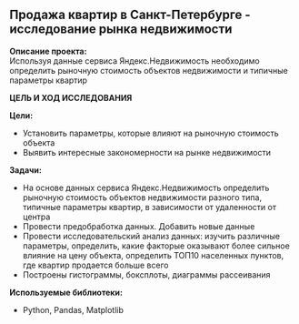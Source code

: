 ## Продажа квартир в Санкт-Петербурге - исследование рынка недвижимости
**Описание проекта:**\
Используя данные сервиса Яндекс.Недвижимость необходимо определить рыночную стоимость объектов недвижимости и типичные параметры квартир

**ЦЕЛЬ И ХОД ИССЛЕДОВАНИЯ**

**Цели:**
- Установить параметры, которые влияют на рыночную стоимость объекта
- Выявить интересные закономерности на рынке недвижимости

**Задачи:**
- На основе данных сервиса Яндекс.Недвижимость определить рыночную стоимость объектов недвижимости разного типа, типичные параметры квартир, в зависимости от удаленности от центра
- Провести предобработка данных. Добавить новые данные
- Провести исследовательский анализ данных: изучить различные параметры, определить, какие факторые оказывают более сильное влияние на цену объекта, определить ТОП10 населенных пунктов, где квартир продается больше всего
- Построены гистограммы, боксплоты, диаграммы рассеивания

**Используемые библиотеки:**
  - Python, Pandas, Matplotlib

